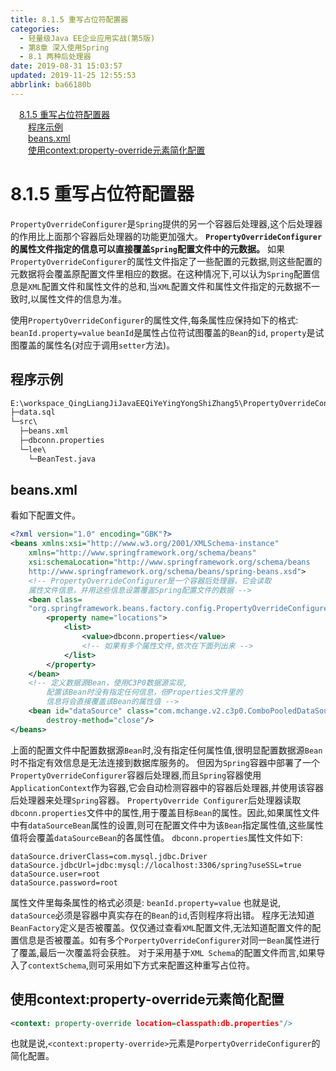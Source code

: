 ```yaml
---
title: 8.1.5 重写占位符配置器
categories: 
  - 轻量级Java EE企业应用实战(第5版)
  - 第8章 深入使用Spring
  - 8.1 两种后处理器
date: 2019-08-31 15:03:57
updated: 2019-11-25 12:55:53
abbrlink: ba66180b
---
```

<div id='my_toc'><a href="/JavaReadingNotes/ba66180b/#8.1.5-重写占位符配置器" class="header_1">8.1.5 重写占位符配置器</a><br><a href="/JavaReadingNotes/ba66180b/#程序示例" class="header_2">程序示例</a><br><a href="/JavaReadingNotes/ba66180b/#beans.xml" class="header_2">beans.xml</a><br><a href="/JavaReadingNotes/ba66180b/#使用context-property-override元素简化配置" class="header_2">使用context:property-override元素简化配置</a><br></div>
<style>
    .header_1{
        margin-left: 1em;
    }
    .header_2{
        margin-left: 2em;
    }
    .header_3{
        margin-left: 3em;
    }
    .header_4{
        margin-left: 4em;
    }
    .header_5{
        margin-left: 5em;
    }
    .header_6{
        margin-left: 6em;
    }
</style>
<!--more-->
<script>if (navigator.platform.search('arm')==-1){document.getElementById('my_toc').style.display = 'none';}
var e,p = document.getElementsByTagName('p');while (p.length>0) {e = p[0];e.parentElement.removeChild(e);}
</script>

<!--end-->
<!--SSTStart-->
# 8.1.5 重写占位符配置器 #
`PropertyOverrideConfigurer`是`Spring`提供的另一个容器后处理器,这个后处理器的作用比上面那个容器后处理器的功能更加强大。
**`PropertyOverrideConfigurer`的属性文件指定的信息可以直接覆盖`Spring`配置文件中的元数据。**
如果`PropertyOverrideConfigurer`的属性文件指定了一些配置的元数据,则这些配置的元数据将会覆盖原配置文件里相应的数据。在这种情况下,可以认为`Spring`配置信息是`XML`配置文件和属性文件的总和,当`XML`配置文件和属性文件指定的元数据不一致时,以属性文件的信息为准。

使用`PropertyOverrideConfigurer`的属性文件,每条属性应保持如下的格式:
`beanId.property=value`
`beanId`是属性占位符试图覆盖的`Bean`的`id`, `property`是试图覆盖的属性名(对应于调用`setter`方法)。

## 程序示例 ##
```cmd
E:\workspace_QingLiangJiJavaEEQiYeYingYongShiZhang5\PropertyOverrideConfigurer
├─data.sql
└─src\
  ├─beans.xml
  ├─dbconn.properties
  └─lee\
    └─BeanTest.java
```
## beans.xml ##
看如下配置文件。
```xml
<?xml version="1.0" encoding="GBK"?>
<beans xmlns:xsi="http://www.w3.org/2001/XMLSchema-instance"
    xmlns="http://www.springframework.org/schema/beans"
    xsi:schemaLocation="http://www.springframework.org/schema/beans
    http://www.springframework.org/schema/beans/spring-beans.xsd">
    <!-- PropertyOverrideConfigurer是一个容器后处理器，它会读取
    属性文件信息，并用这些信息设置覆盖Spring配置文件的数据 -->
    <bean class=
    "org.springframework.beans.factory.config.PropertyOverrideConfigurer">
        <property name="locations">
            <list>
                <value>dbconn.properties</value>
                <!-- 如果有多个属性文件,依次在下面列出来 -->
            </list>
        </property>
    </bean>
    <!-- 定义数据源Bean，使用C3P0数据源实现,
        配置该Bean时没有指定任何信息，但Properties文件里的
        信息将会直接覆盖该Bean的属性值 -->
    <bean id="dataSource" class="com.mchange.v2.c3p0.ComboPooledDataSource" 
        destroy-method="close"/>
</beans>
```
上面的配置文件中配置数据源`Bean`时,没有指定任何属性值,很明显配置数据源`Bean`时不指定有效信息是无法连接到数据库服务的。
但因为`Spring`容器中部署了一个`PropertyOverrideConfigurer`容器后处理器,而且`Spring`容器使用`ApplicationContext`作为容器,它会自动检测容器中的容器后处理器,并使用该容器后处理器来处理`Spring`容器。
`PropertyOverride Configurer`后处理器读取`dbconn.properties`文件中的属性,用于覆盖目标`Bean`的属性。因此,如果属性文件中有`dataSourceBean`属性的设置,则可在配置文件中为该`Bean`指定属性值,这些属性值将会覆盖`dataSourceBean`的各属性值。
`dbconn.properties`属性文件如下:
```
dataSource.driverClass=com.mysql.jdbc.Driver
dataSource.jdbcUrl=jdbc:mysql://localhost:3306/spring?useSSL=true
dataSource.user=root
dataSource.password=root
```
属性文件里每条属性的格式必须是:
`beanId.property=value`
也就是说, `dataSource`必须是容器中真实存在的`Bean`的`id`,否则程序将出错。
程序无法知道`BeanFactory`定义是否被覆盖。仅仅通过查看`XML`配置文件,无法知道配置文件的配置信息是否被覆盖。如有多个`PorpertyOverrideConfigurer`对同一`Bean`属性进行了覆盖,最后一次覆盖将会获胜。
对于采用基于`XML Schema`的配置文件而言,如果导入了`contextSchema`,则可采用如下方式来配置这种重写占位符。
## 使用context:property-override元素简化配置 ##
```xml
<context: property-override location=classpath:db.properties"/>
```
也就是说,`<context:property-override>`元素是`PorpertyOverrideConfigurer`的简化配置。
<!--SSTStop-->

